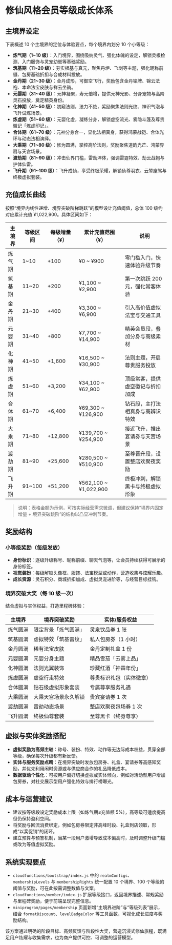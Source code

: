 # 修仙风格会员等级成长体系

## 主境界设定
下表概述 10 个主境界的定位与体验要点，每个境界内划分 10 个小等级：

- **炼气期（1~10 级）**：入门境界，围绕吸纳灵气、强化体魄的设定，解锁灵根检测、入门服饰与灵宠幼崽等基础奖励。
- **筑基期（11~20 级）**：夯实根基与真元，聚焦丹炉、飞剑等主题，强化昵称前缀、包房基础折扣与合成材料投放。
- **金丹期（21~30 级）**：金丹成形，可御空飞行，奖励包含金丹铭牌、锦云法袍、本命法宝皮肤与祥云坐骑。
- **元婴期（31~40 级）**：元神凝聚，寿元倍增，提供元神光影、分身宠物与高阶灵石投放，奠定精英身份。
- **化神期（41~50 级）**：初窥法则，法力不绝，奖励聚焦法则光纹、神识气泡与飞升试炼场景。
- **炼虚期（51~60 级）**：元婴化虚，凝练分身，解锁虚空流光、雾隐斗篷及尊贵徽记「炼虚印记」。
- **合体期（61~70 级）**：元神分身合一，显化法相真身，获得鸿蒙战铠、合体光环与动态法相演绎。
- **大乘期（71~80 级）**：修为圆满，掌控高阶法则，奖励聚焦道韵光芒、鸿蒙界扇与天宫场景。
- **渡劫期（81~90 级）**：冲击仙界门槛，雷劫淬体，强调雷霆特效、劫云战袍与护体仙雷。
- **飞升期（91~100 级）**：飞升成仙，享受终极荣耀，解锁仙尊羽衣、云辇座驾与终极虚拟套装。

## 充值成长曲线
按照“境界内线性递增、境界突破阶梯跳跃”的模型设计充值阈值，总体 100 级约对应累计充值 ¥1,022,900。具体区间如下：

| 主境界 | 等级区间 | 每级增量（¥） | 累计充值范围（¥） | 说明 |
| --- | --- | --- | --- | --- |
| 炼气期 | 1~10 | +100 | ¥0 ~ ¥900 | 零门槛入门，快速体验升级节奏 |
| 筑基期 | 11~20 | +200 | ¥1,100 ~ ¥2,900 | 第一次跳跃 200 元，强化常客体验 |
| 金丹期 | 21~30 | +400 | ¥3,300 ~ ¥6,900 | 引入高价值虚拟法宝与交通工具 |
| 元婴期 | 31~40 | +800 | ¥7,700 ~ ¥14,900 | 精英会员段，叠加分身与高级素材 |
| 化神期 | 41~50 | +1,600 | ¥16,500 ~ ¥30,900 | 法则主题，开启尊贵服务投放 |
| 炼虚期 | 51~60 | +3,200 | ¥34,100 ~ ¥62,900 | 顶级常客，提供虚空徽记与折扣加成 |
| 合体期 | 61~70 | +6,400 | ¥69,300 ~ ¥126,900 | 钻石段，主打法相真身与高辨识特效 |
| 大乘期 | 71~80 | +12,800 | ¥139,700 ~ ¥254,900 | 接近飞升，推出宴请券与天宫场景 |
| 渡劫期 | 81~90 | +25,600 | ¥280,500 ~ ¥510,900 | 至尊晋升段，设置整店欢聚夜奖励 |
| 飞升期 | 91~100 | +51,200 | ¥562,100 ~ ¥1,022,900 | 终极冲刺，解锁黑卡与终极虚拟形象 |

> 说明：表格金额为示例，可按实际经营需求微调，但建议保持“境界内固定增量 + 境界突破跳阶”的结构以凸显冲刺节奏。

## 奖励结构
### 小等级奖励（每级发放）
- **身份标识**：逐级升级称号、昵称前缀、聊天气泡等，让会员持续获得可展示的身份标签。
- **视觉装扮**：每级解锁头像框、服饰、法宝模型或动作，营造收集与炫耀乐趣。
- **成长资源**：灵石积分、商城折扣加成、虚拟灵宠进阶等，与经营目标挂钩。

### 境界突破大奖（每 10 级一次）
结合虚拟与实体权益，打造里程碑体验：

| 主境界 | 境界突破奖励 | 实体/服务权益 |
| --- | --- | --- |
| 炼气圆满 | 限定背景「炼气圆满」 | 灵泉饮品券 1 张 |
| 筑基圆满 | 虚拟特效「筑基雷纹」 | 私人包房券（1 小时） |
| 金丹圆满 | 稀有法宝皮肤 | 金丹定制礼盒 1 份 |
| 元婴圆满 | 元婴分身主题 | 精品雪茄「云雾上品」 |
| 化神圆满 | 法则光翼装饰 | 珍藏红酒「神霖年份」 |
| 炼虚圆满 | 虚空行走特效 | 尊贵标识礼包（实体徽章） |
| 合体圆满 | 钻石级虚拟形象套装 | 专属尊享服务礼遇 |
| 大乘圆满 | 大乘天宫场景永久解锁 | 贵宾宴请券 1 次 |
| 渡劫圆满 | 雷劫动态场景 | 整店欢聚夜包场券 1 次 |
| 飞升圆满 | 终极仙尊套装 | 至尊黑卡（终身尊享） |

## 虚拟与实体奖励搭配
- **虚拟奖励为高频主轴**：称号、装扮、特效、动作等无边际成本权益，贯穿全部等级，确保每次升级都有新反馈。
- **实体与服务奖励点睛**：在境界突破时发放包房券、礼盒、宴请券等高感知奖励，并优先利用闲时资源或与供应商合作的礼品降低成本。
- **数据驱动个性化**：可按用户偏好切换虚拟或实体倾向，例如对活动型用户增加包房券，对社交展示型用户强化特效与排行榜曝光。

## 成本与运营建议
- 建议按等级段设定奖励成本上限（如炼气期≤充值额 5%），高等级可适度提高但仍保持盈利空间。
- 将奖励与回流消费绑定，例如包房券限定非高峰时段、礼盒到店领取，形成“以奖促销”的闭环。
- 建立预算与预警机制，当某一段用户激增导致成本偏高时，及时调整升级门槛或改为等值虚拟奖励。

## 系统实现要点
- `cloudfunctions/bootstrap/index.js` 中的 `realmConfigs`、`membershipLevels` 与 `membershipRights` 统一配置 10 个境界、100 个等级的阈值与奖励，可在此按需调整数值与文案。
- `cloudfunctions/member/index.js` 扩展等级接口，返回境界描述、常规奖励与里程碑奖励，便于前端呈现完整信息。
- `miniprogram/pages/membership` 页面新增“主境界进阶”与“等级列表”展示，结合 `formatDiscount`、`levelBadgeColor` 等工具函数，可视化成长进度与奖励结构。

该方案通过明确的阶段目标、高频反馈与阶段性大奖，营造沉浸式修仙旅程，既满足用户炫耀与收集需求，也为商户提供可控、可调整的运营模型。
